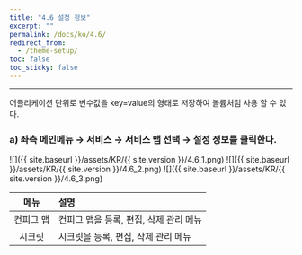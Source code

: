 ```yaml
---
title: "4.6 설정 정보"
excerpt: ""
permalink: /docs/ko/4.6/
redirect_from:
  - /theme-setup/
toc: false
toc_sticky: false
---
```


---
어플리케이션 단위로 변수값을 key=value의 형태로 저장하여 볼륨처럼 사용 할 수 있다.

### a\) 좌측 메인메뉴 → 서비스 → 서비스 맵 선택 → 설정 정보를 클릭한다.
![]({{ site.baseurl }}/assets/KR/{{ site.version }}/4.6_1.png)
![]({{ site.baseurl }}/assets/KR/{{ site.version }}/4.6_2.png)
![]({{ site.baseurl }}/assets/KR/{{ site.version }}/4.6_3.png)

| **메뉴** | **설명**                  |
| :----: | :---------------------- |
| 컨피그 맵  | 컨피그 맵을 등록, 편집, 삭제 관리 메뉴 |
|  시크릿   | 시크릿을 등록, 편집, 삭제 관리 메뉴   |
